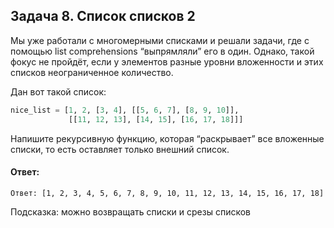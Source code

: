 ## Задача 8. Список списков 2
Мы уже работали с многомерными списками и решали задачи, где с помощью list comprehensions “выпрямляли” его в один. Однако, такой фокус не пройдёт, если у элементов разные уровни вложенности и этих списков неограниченное количество.

Дан вот такой список:
````python
nice_list = [1, 2, [3, 4], [[5, 6, 7], [8, 9, 10]], 
             [[11, 12, 13], [14, 15], [16, 17, 18]]]
````

Напишите рекурсивную функцию, которая “раскрывает” все вложенные списки, то есть оставляет только внешний список.

#### Ответ:
```
Ответ: [1, 2, 3, 4, 5, 6, 7, 8, 9, 10, 11, 12, 13, 14, 15, 16, 17, 18]
```

Подсказка: можно возвращать списки и срезы списков